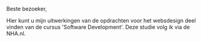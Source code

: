 Beste bezoeker,

Hier kunt u mijn uitwerkingen van de opdrachten voor het websdesign deel vinden van de cursus 'Software Development'. 
Deze studie volg ik via de NHA.nl.


